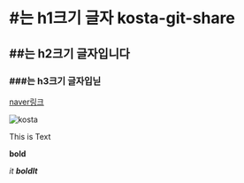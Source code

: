 # #는 h1크기 글자 kosta-git-share

## ##는 h2크기 글자입니다

### ###는 h3크기 글자입닏


[naver링크](http://www.naver.com)

![kosta](http://edu2.kosta.or.kr/assets/images/kosta2.png)

This is Text

**bold**

_it_
_**boldIt**_
